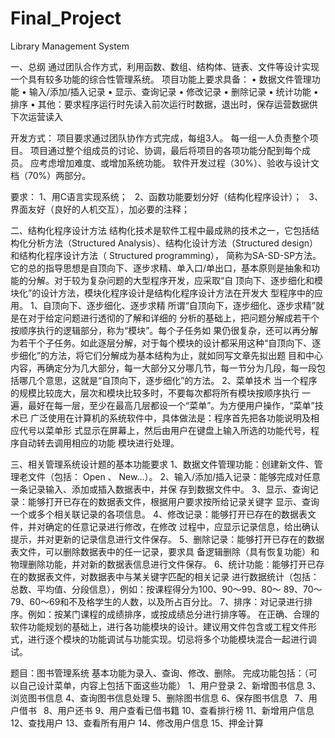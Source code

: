 # Final_Project
Library Management System

一、总纲
通过团队合作方式，利用函数、数组、结构体、链表、文件等设计实现一个具有较多功能的综合性管理系统。
项目功能上要求具备：
•	数据文件管理功能 
•	输入/添加/插入记录 
•	显示、查询记录 
•	修改记录 
•	删除记录 
•	统计功能 
•	排序 
•	其他：要求程序运行时先读入前次运行时数据，退出时，保存运营数据供下次运营读入

开发方式：
项目要求通过团队协作方式完成，每组3人。
每一组一人负责整个项目。
项目通过整个组成员的讨论、协调，最后将项目的各项功能分配到每个成员。
应考虑增加难度、或增加系统功能。
软件开发过程（30%）、验收与设计文档（70%）两部分。 

要求：
1、用C语言实现系统； 
2、函数功能要划分好（结构化程序设计）； 
3、界面友好（良好的人机交互），加必要的注释； 

二、结构化程序设计方法
结构化技术是软件工程中最成熟的技术之一，它包括结构化分析方法（Structured Analysis）、结构化设计方法（Structured design）和结构化程序设计方法（	Structured 	programming）， 简称为SA-SD-SP方法。它的总的指导思想是自顶向下、逐步求精、单入口/单出口，基本原则是抽象和功能的分解。对于较为复杂问题的大型程序开发，应采取“自 顶向下、逐步细化和模块化”的设计方法，模块化程序设计是结构化程序设计方法在开发大 型程序中的应用。
1、自顶向下、逐步细化、逐步求精
所谓“自顶向下，逐步细化、逐步求精”就是在对于给定问题进行透彻的了解和详细的 分析的基础上，把问题分解成若干个按顺序执行的逻辑部分，称为“模块”。每个子任务如 果仍很复杂，还可以再分解为若干个子任务。如此逐层分解，对于每个模块的设计都采用这种“自顶向下、逐步细化”的方法，将它们分解成为基本结构为止，就如同写文章先拟出题 目和中心内容，再确定分为几大部分，每一大部分又分哪几节，每一节分为几段，每一段包 括哪几个意思，这就是“自顶向下，逐步细化”的方法。
2、菜单技术
当一个程序的规模比较庞大，层次和模块比较多时，不要每次都将所有模块按顺序执行 一遍，最好在每一层，至少在最高几层都设一个“菜单”。为方便用户操作，“菜单”技术已 广泛使用在计算机的系统软件中，具体做法是：程序首先把各功能说明及相应代号以菜单形 式显示在屏幕上，然后由用户在键盘上输入所选的功能代号，程序自动转去调用相应的功能 模块进行处理。

三、相关管理系统设计题的基本功能要求
1、数据文件管理功能：创建新文件、管理老文件（包括： Open 、 New…）。
2、输入/添加/插入记录：能够完成对任意一条记录输入、添加或插入数据表中，并保 存到数据文件中。
3、显示、查询记录：能够打开已存在的数据表文件，根据用户要求按所给记录关键字 显示、查询一个或多个相关联记录的各项信息。
4、修改记录：能够打开已存在的数据表文件，并对确定的任意记录进行修改，在修改 过程中，应显示记录信息，给出确认提示，并对更新的记录信息进行文件保存。
5、删除记录：能够打开已存在的数据表文件，可以删除数据表中的任一记录，要求具 备逻辑删除（具有恢复功能）和物理删除功能，并对新的数据表信息进行文件保存。
 6、统计功能：能够打开已存在的数据表文件，对数据表中与某关键字匹配的相关记录 进行数据统计（包括：总数、平均值、分段信息），例如：按课程得分为100、90～99、80～ 89、70～79、60～69和不及格学生的人数，以及所占百分比。
7、排序：对记录进行排序。例如：按某门课程的成绩排序，或按成绩总分进行排序等。
在正确、合理的软件功能规划的基础上，进行各功能模块的设计。建议用文件包含或工程文件形式，进行逐个模块的功能调试与功能实现。切忌将多个功能模块混合一起进行调试。


题目：图书管理系统
基本功能为录入、查询、修改、删除。
完成功能包括：（可以自己设计菜单，内容上包括下面这些功能）
1、用户登录
2、新增图书信息
3、浏览图书信息
4、查询图书信息处理
5、删除图书信息
6、保存图书信息 
7、用户借书 
8、用户还书
9、用户查看已借书籍
10、查看排行榜
11、新增用户信息
12、查找用户
13、查看所有用户
14、修改用户信息
15、押金计算
